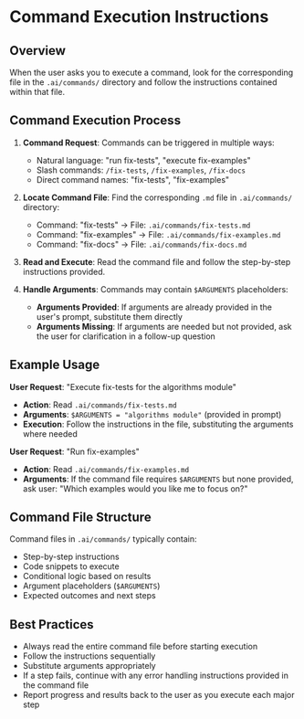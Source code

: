 # Command Execution Instructions

## Overview

When the user asks you to execute a command, look for the corresponding file in the `.ai/commands/` directory and follow the instructions contained within that file.

## Command Execution Process

1. **Command Request**: Commands can be triggered in multiple ways:
   - Natural language: "run fix-tests", "execute fix-examples"
   - Slash commands: `/fix-tests`, `/fix-examples`, `/fix-docs`
   - Direct command names: "fix-tests", "fix-examples"

2. **Locate Command File**: Find the corresponding `.md` file in `.ai/commands/` directory:
   - Command: "fix-tests" → File: `.ai/commands/fix-tests.md`
   - Command: "fix-examples" → File: `.ai/commands/fix-examples.md`
   - Command: "fix-docs" → File: `.ai/commands/fix-docs.md`

3. **Read and Execute**: Read the command file and follow the step-by-step instructions provided.

4. **Handle Arguments**: Commands may contain `$ARGUMENTS` placeholders:
   - **Arguments Provided**: If arguments are already provided in the user's prompt, substitute them directly
   - **Arguments Missing**: If arguments are needed but not provided, ask the user for clarification in a follow-up question

## Example Usage

**User Request**: "Execute fix-tests for the algorithms module"
- **Action**: Read `.ai/commands/fix-tests.md`
- **Arguments**: `$ARGUMENTS = "algorithms module"` (provided in prompt)
- **Execution**: Follow the instructions in the file, substituting the arguments where needed

**User Request**: "Run fix-examples"
- **Action**: Read `.ai/commands/fix-examples.md`
- **Arguments**: If the command file requires `$ARGUMENTS` but none provided, ask user: "Which examples would you like me to focus on?"

## Command File Structure

Command files in `.ai/commands/` typically contain:
- Step-by-step instructions
- Code snippets to execute
- Conditional logic based on results
- Argument placeholders (`$ARGUMENTS`)
- Expected outcomes and next steps

## Best Practices

- Always read the entire command file before starting execution
- Follow the instructions sequentially
- Substitute arguments appropriately
- If a step fails, continue with any error handling instructions provided in the command file
- Report progress and results back to the user as you execute each major step